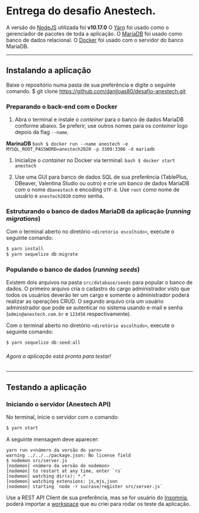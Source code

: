 # Entrega do desafio Anestech.

A versão do [NodeJS](https://nodejs.org/en/ "NodeJS") utilizada foi **v10.17.0**
O [Yarn](https://classic.yarnpkg.com/en/ "Yarn") foi usado como o gerenciador de pacotes de toda a aplicação.
O [MariaDB](https://mariadb.org/ "MariaDB") foi usado como banco de dados relacional.
O [Docker](https://www.docker.com/ "Docker") foi usado com o servidor do banco MariaDB.

------------

## Instalando a aplicação
Baixe o repositório numa pasta de sua preferência e digite o seguinte comando.
$ git clone https://github.com/daniloas80/desafio-anestech.git

### Preparando o back-end com o Docker
1. Abra o terminal e instale o *conteiner* para o banco de dados MariaDB conforme abaixo. Se preferir, use outros nomes para os *conteiner* logo depois da flag  `--name`.

**MarinaDB**
	```bash
	$ docker run --name anestech -e MYSQL_ROOT_PASSWORD=anestech2020 -p 3309:3306 -d mariadb
	```
  1. Inicialize o *container* no Docker via terminal:
	```bash
	$ docker start anestech
	```

  1. Use uma GUI para banco de dados SQL de sua preferência (TablePlus, DBeaver, Valentina Studio ou outro) e crie um banco de dados MariaDB com o nome `dbanestech` e encoding `UTF-8`. Use `root` como nome de usuário e `anestech2020` como senha.

### Estruturando o banco de dados MariaDB da aplicação (*running migrations*)
Com o terminal aberto no diretório `<diretório escolhido>`, execute o seguinte comando:
```javascript
$ yarn install
$ yarn sequelize db:migrate
```

### Populando o banco de dados (*running seeds*)
Existem dois arquivos na pasta `src/database/seeds` para popular o banco de dados. O primeiro arquivo cria o cadastro do cargo administrador visto que todos os usuários deverão ter um cargo e somente o administrador poderá realizar as operações CRUD. O segundo arquivo cria um usuário administrador que pode se autenticar no sistema usando e-mail e senha (`admin@anestech.com.br` e `123456` respectivamente).

Com o terminal aberto no diretório `<diretório escolhido>`, execute o seguinte comando:
```javascript
$ yarn sequelize db:seed:all
```

###### Agora a aplicação está pronta para testar!

------------
## Testando a aplicação

### Iniciando o servidor (Anestech API)
No terminal, inicie o servidor com o comando:
```bash
$ yarn start
```
A seguinte mensagem deve aparecer:
```
yarn run v<número da versão do yarn>
warning ../../../package.json: No license field
$ nodemon src/server.js
[nodemon] <número da versão do nodemon>
[nodemon] to restart at any time, enter `rs`
[nodemon] watching dir(s): *.*
[nodemon] watching extensions: js,mjs,json
[nodemon] starting `node -r sucrase/register src/server.js`
```
Use a REST API Client de sua preferência, mas se for usuário do [Insomnia](https://insomnia.rest/ "Insomnia"), poderá importar a [workspace](https://1drv.ms/u/s!AnbOrmXyUygXgroKFjrv8Ka9mosQKw?e=27hMDA) que eu criei para rodar os teste da aplicação.
